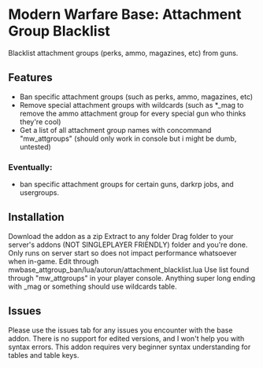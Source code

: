 # Modern Warfare Base: Attachment Group Blacklist
Blacklist attachment groups (perks, ammo, magazines, etc) from guns.

## Features
- Ban specific attachment groups (such as perks, ammo, magazines, etc)
- Remove special attachment groups with wildcards (such as *_mag to remove the ammo attachment group for every special gun who thinks they're cool)
- Get a list of all attachment group names with concommand "mw_attgroups" (should only work in console but i might be dumb, untested)

### Eventually:
- ban specific attachment groups for certain guns, darkrp jobs, and usergroups.

## Installation 
Download the addon as a zip
Extract to any folder
Drag folder to your server's addons (NOT SINGLEPLAYER FRIENDLY) folder and you're done. Only runs on server start so does not impact performance whatsoever when in-game. 
Edit through mwbase_attgroup_ban/lua/autorun/attachment_blacklist.lua
Use list found through "mw_attgroups" in your player console. Anything super long ending with _mag or something should use wildcards table.

## Issues 
Please use the issues tab for any issues you encounter with the base addon. There is no support for edited versions, and I won't help you with syntax errors. This addon requires very beginner syntax understanding for tables and table keys.
